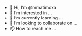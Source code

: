 - 👋 Hi, I’m @mmatimoxa
- 👀 I’m interested in ...
- 🌱 I’m currently learning ...
- 💞️ I’m looking to collaborate on ...
- 📫 How to reach me ...

<!---
mmatimoxa/mmatimoxa is a ✨ special ✨ repository because its `README.md` (this file) appears on your GitHub profile.
You can click the Preview link to take a look at your changes.
--->
